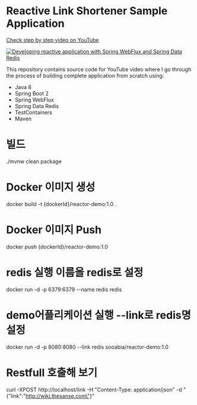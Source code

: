 # Reactive Link Shortener Sample Application

[Check step by step video on YouTube](https://www.youtube.com/watch?v=J9jQoFiP41A)

[![Developing reactive application with Spring WebFlux and Spring Data Redis](https://img.youtube.com/vi/KrxXdnCxiFg/0.jpg)](https://www.youtube.com/watch?v=KrxXdnCxiFg)

This repository contains source code for YouTube video where I go through the process of building complete application
from scratch using:

- Java 8
- Spring Boot 2
- Spring WebFlux
- Spring Data Redis
- TestContainers
- Maven


# 빌드
./mvnw clean package

# Docker 이미지 생성
docker build -t {dockerId}/reactor-demo:1.0 .

# Docker 이미지 Push
docker push {dockerId}/reactor-demo:1.0

# redis 실행 이름을 redis로 설정
docker run -d -p 6379:6379 --name redis redis

# demo어플리케이션 실행 --link로 redis명 설정
docker run -d -p 8080:8080 --link redis sooabia/reactor-demo:1.0

# Restfull 호출해 보기
curl -XPOST http://localhost/link -H "Content-Type: application/json" -d "{\"link\":\"http://wiki.thesanse.com\"}"
